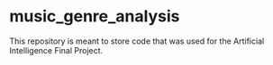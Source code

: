 # music_genre_analysis
This repository is meant to store code that was used for the Artificial Intelligence Final Project.
